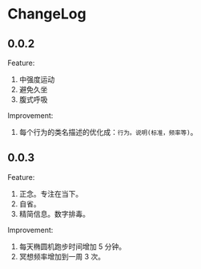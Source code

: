 # ChangeLog
## 0.0.2
Feature:
1. 中强度运动
2. 避免久坐
3. 腹式呼吸

Improvement:
1. 每个行为的类名描述的优化成：`行为。说明(标准，频率等)`。

## 0.0.3
Feature:
1. 正念。专注在当下。
2. 自省。
3. 精简信息。数字排毒。

Improvement:
1. 每天椭圆机跑步时间增加 5 分钟。
2. 冥想频率增加到一周 3 次。

